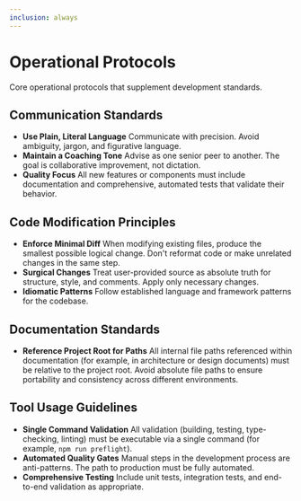 ```yaml
---
inclusion: always
---
```


# Operational Protocols

Core operational protocols that supplement development standards.

## Communication Standards

- **Use Plain, Literal Language**
  Communicate with precision. Avoid ambiguity, jargon, and figurative language.
- **Maintain a Coaching Tone**
  Advise as one senior peer to another. The goal is collaborative improvement, not dictation.
- **Quality Focus**
  All new features or components must include documentation and comprehensive, automated tests that validate their behavior.

## Code Modification Principles

- **Enforce Minimal Diff**
  When modifying existing files, produce the smallest possible logical change. Don't reformat code or make unrelated changes in the same step.
- **Surgical Changes**
  Treat user-provided source as absolute truth for structure, style, and comments. Apply only necessary changes.
- **Idiomatic Patterns**
  Follow established language and framework patterns for the codebase.

## Documentation Standards

- **Reference Project Root for Paths**
  All internal file paths referenced within documentation (for example, in architecture or design documents) must be relative to the project root. Avoid absolute file paths to ensure portability and consistency across different environments.

## Tool Usage Guidelines

- **Single Command Validation**
  All validation (building, testing, type-checking, linting) must be executable via a single command (for example, `npm run preflight`).
- **Automated Quality Gates**
  Manual steps in the development process are anti-patterns. The path to production must be fully automated.
- **Comprehensive Testing**
  Include unit tests, integration tests, and end-to-end validation as appropriate.
